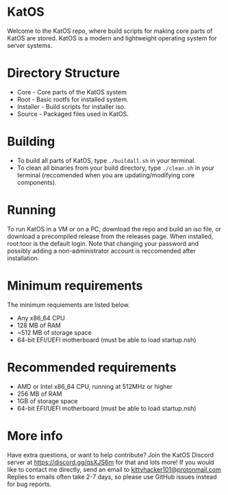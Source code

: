 # KatOS

Welcome to the KatOS repo, where build scripts for making core parts of KatOS are stored.
KatOS is a modern and lightweight operating system for server systems.

# Directory Structure
- Core - Core parts of the KatOS system
- Root - Basic rootfs for installed system.
- Installer - Build scripts for installer iso.
- Source - Packaged files used in KatOS.

# Building
- To build all parts of KatOS, type `./buildall.sh` in your terminal.
- To clean all binaries from your build directory, type `./clean.sh` in your terminal (reccomended when you are updating/modifying core components).

# Running
To run KatOS in a VM or on a PC, download the repo and build an iso file, or download a precompiled release from the releases page. When installed, root:toor is the default login. Note that changing your password and possibly adding a non-administrator account is reccomended after installation.

# Minimum requirements
The minimum requiements are listed below.
- Any x86_64 CPU
- 128 MB of RAM
- ~512 MB of storage space
- 64-bit EFI/UEFI motherboard (must be able to load startup.nsh)

# Recommended requirements
- AMD or Intel x86_64 CPU, running at 512MHz or higher
- 256 MB of RAM
- 1GB of storage space
- 64-bit EFI/UEFI motherboard (must be able to load startup.nsh)

# More info
Have extra questions, or want to help contribute?
Join the KatOS Discord server at https://discord.gg/qsXJS6m for that and lots more!
If you would like to contact me directly, send an email to kittyhacker101@protonmail.com
Replies to emails often take 2-7 days, so please use GitHub issues instead for bug reports.
